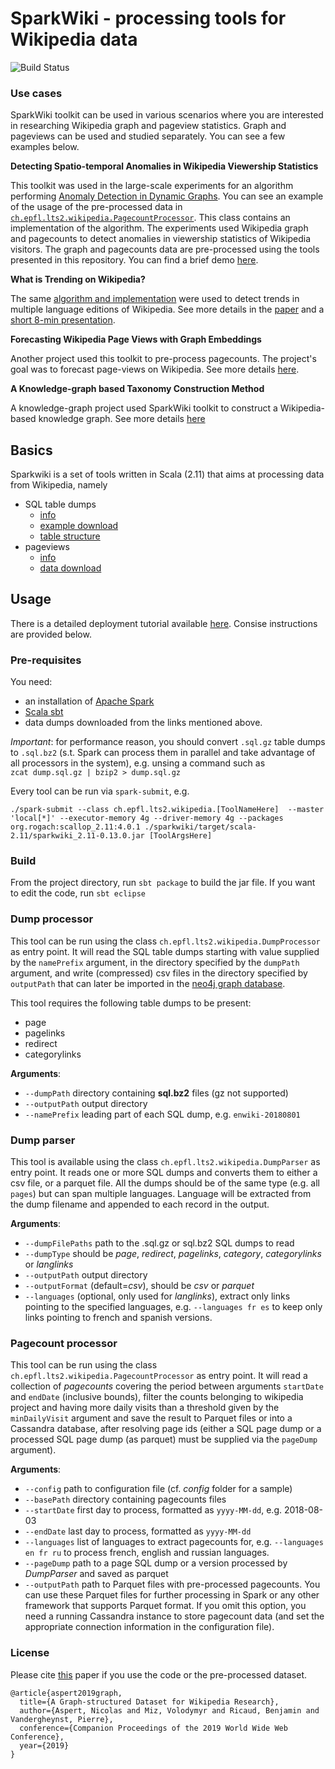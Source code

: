 # SparkWiki - processing tools for Wikipedia data

![Build Status](https://github.com/epfl-lts2/sparkwiki/actions/workflows/ci.yml/badge.svg)

### Use cases
SparkWiki toolkit can be used in various scenarios where you are interested in researching Wikipedia graph and pageview statistics. Graph and pageviews can be used and studied separately. You can see a few examples below.

**Detecting Spatio-temporal Anomalies in Wikipedia Viewership Statistics**

This toolkit was used in the large-scale experiments for an algorithm performing [Anomaly Detection in Dynamic Graphs](https://arxiv.org/abs/1901.09688). You can see an example of the usage of the pre-processed data in [`ch.epfl.lts2.wikipedia.PagecountProcessor`](https://github.com/epfl-lts2/sparkwiki/blob/master/src/main/scala/ch/epfl/lts2/wikipedia/PeakFinder.scala). This class contains an implementation of the algorithm. The experiments used Wikipedia graph and pagecounts to detect anomalies in viewership statistics of Wikipedia visitors. The graph and pagecounts data are pre-processed using the tools presented in this repository. You can find a brief demo [here](https://github.com/mizvol/anomaly-detection).

**What is Trending on Wikipedia?**

The same [algorithm and implementation](https://github.com/epfl-lts2/sparkwiki/blob/master/src/main/scala/ch/epfl/lts2/wikipedia/PeakFinder.scala) were used to detect trends in multiple language editions of Wikipedia. See more details in the [paper](https://arxiv.org/abs/2002.06885) and a [short 8-min presentation](https://www.youtube.com/watch?v=Oa6WPOv6sHQ).

**Forecasting Wikipedia Page Views with Graph Embeddings**

Another project used this toolkit to pre-process pagecounts. The project's goal was to forecast page-views on Wikipedia. See more details [here](http://cs229.stanford.edu/proj2019aut/data/assignment_308832_raw/26647399.pdf).

**A Knowledge-graph based Taxonomy Construction Method**

A knowledge-graph project used SparkWiki toolkit to construct a Wikipedia-based knowledge graph. See more details [here](http://www.inf.u-szeged.hu/~london/publ/AutoTaxLisboaPoster.pdf)

## Basics
Sparkwiki is a set of tools written in Scala (2.11) that aims at processing data from 
Wikipedia, namely 
* SQL table dumps 
  - [info](https://meta.wikimedia.org/wiki/Data_dumps)
  - [example download](https://dumps.wikimedia.org/enwiki/)
  - [table structure](https://www.mediawiki.org/wiki/Manual:Database_layout)
* pageviews
  - [info](https://dumps.wikimedia.org/other/pageview_complete/readme.html)
  - [data download](https://dumps.wikimedia.org/other/pageview_complete/)

## Usage

There is a detailed deployment tutorial available [here](https://github.com/epfl-lts2/sparkwiki/tree/master/helpers). Consise instructions are provided below.

### Pre-requisites
You need:
* an installation of [Apache Spark](https://spark.apache.org/)
* [Scala sbt](https://www.scala-sbt.org/)
* data dumps downloaded from the links mentioned above.

*Important*: for performance reason, you should convert `.sql.gz` table dumps 
to `.sql.bz2` (s.t. Spark can process them in parallel and take advantage of all 
processors in the system), e.g. unsing a command such as  
`zcat dump.sql.gz | bzip2 > dump.sql.gz`

Every tool can be run via `spark-submit`, e.g.
```
./spark-submit --class ch.epfl.lts2.wikipedia.[ToolNameHere]  --master 'local[*]' --executor-memory 4g --driver-memory 4g --packages org.rogach:scallop_2.11:4.0.1 ./sparkwiki/target/scala-2.11/sparkwiki_2.11-0.13.0.jar [ToolArgsHere]
```

### Build
From the project directory, run `sbt package` to build the jar file. If you want to edit the code, run `sbt eclipse`

### Dump processor
This tool can be run using the class `ch.epfl.lts2.wikipedia.DumpProcessor` as entry point. It will read the 
SQL table dumps starting with value supplied by the `namePrefix` argument, in the directory specified by the `dumpPath` argument, 
and write (compressed) csv files in the directory specified by `outputPath` that can later be imported in the [neo4j graph database](https://neo4j.com/).

This tool requires the following table dumps to be present:
* page
* pagelinks
* redirect
* categorylinks

**Arguments**:
* `--dumpPath` directory containing **sql.bz2** files (gz not supported)
* `--outputPath` output directory
* `--namePrefix` leading part of each SQL dump, e.g. `enwiki-20180801`


### Dump parser
This tool is available using the class `ch.epfl.lts2.wikipedia.DumpParser` as entry point. It reads one or more SQL dumps
and converts them to either a csv file, or a parquet file. All the dumps should be of the same type (e.g. all `pages`)
but can span multiple languages. Language will be extracted from the dump filename and appended to each record in the output.

**Arguments**:
* `--dumpFilePaths` path to the .sql.gz or sql.bz2 SQL dumps to read
* `--dumpType` should be *page*, *redirect*, *pagelinks*, *category*, *categorylinks* or *langlinks*
* `--outputPath` output directory
* `--outputFormat` (default=*csv*), should be *csv* or *parquet*
* `--languages` (optional, only used for *langlinks*), extract only links pointing to the specified languages, 
e.g. `--languages fr es` to keep only links pointing to french and spanish versions.


### Pagecount processor
This tool can be run using the class `ch.epfl.lts2.wikipedia.PagecountProcessor` as entry point. It will read a collection of *pagecounts* covering the period
between arguments `startDate` and `endDate` (inclusive bounds), 
filter the counts belonging to wikipedia project and having more daily visits than a threshold given by the `minDailyVisit` argument and save the result to Parquet files or into a Cassandra database, after resolving page ids (either a SQL page dump or a processed SQL page dump (as parquet) must be supplied via the `pageDump` argument).

**Arguments**:
* `--config` path to configuration file (cf. *config* folder for a sample)
* `--basePath` directory containing pagecounts files
* `--startDate` first day to process, formatted as `yyyy-MM-dd`, e.g. 2018-08-03
* `--endDate` last day to process,  formatted as `yyyy-MM-dd`
* `--languages` list of languages to extract pagecounts for, e.g. `--languages en fr ru` to process french, english and russian languages. 
* `--pageDump` path to a page SQL dump or a version processed by *DumpParser* and saved as parquet
* `--outputPath` path to Parquet files with pre-processed pagecounts. You can use these Parquet files for further processing in Spark or any other framework that supports Parquet format. 
If you omit this option, you need a running Cassandra instance to store pagecount data (and set the appropriate connection information in the configuration file).

### License

Please cite [this](https://arxiv.org/abs/1903.08597) paper if you use the code or the pre-processed dataset.

```
@article{aspert2019graph,
  title={A Graph-structured Dataset for Wikipedia Research},
  author={Aspert, Nicolas and Miz, Volodymyr and Ricaud, Benjamin and Vandergheynst, Pierre},
  conference={Companion Proceedings of the 2019 World Wide Web Conference},
  year={2019}
}
```
